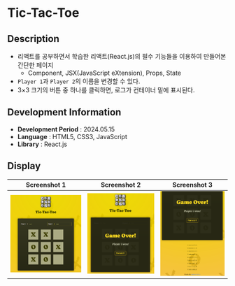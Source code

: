 # Tic-Tac-Toe

## Description

- 리액트를 공부하면서 학습한 리액트(React.js)의 필수 기능들을 이용하여 만들어본 간단한 페이지
  - Component, JSX(JavaScript eXtension), Props, State
- `Player 1`과 `Player 2`의 이름을 변경할 수 있다.
- 3×3 크기의 버튼 중 하나를 클릭하면, 로그가 컨테이너 밑에 표시된다.

## Development Information

- **Development Period** : 2024.05.15
- **Language** : HTML5, CSS3, JavaScript
- **Library** : React.js

## Display

|              Screenshot 1              |              Screenshot 2              |              Screenshot 3              |
| :------------------------------------: | :------------------------------------: | :------------------------------------: |
| ![Web Page Screenshot 1](picture1.png) | ![Web Page Screenshot 2](picture2.png) | ![Web Page Screenshot 3](picture3.png) |

